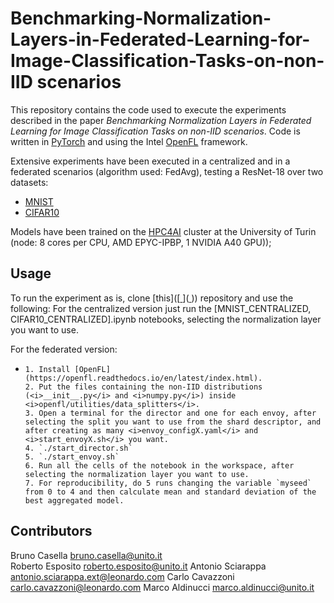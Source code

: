 # Benchmarking-Normalization-Layers-in-Federated-Learning-for-Image-Classification-Tasks-on-non-IID scenarios
This repository contains the code used to execute the experiments described in the paper <i>Benchmarking Normalization Layers in Federated Learning for Image Classification Tasks on non-IID scenarios</i>. Code is written in [PyTorch](https://pytorch.org/) and using the Intel [OpenFL](https://openfl.readthedocs.io/en/latest/index.html) framework.

Extensive experiments have been executed in a centralized and in a federated scenarios (algorithm used: FedAvg), testing a ResNet-18 over two datasets:
- [MNIST](http://yann.lecun.com/exdb/mnist/) 
- [CIFAR10](https://www.cs.toronto.edu/~kriz/cifar.html)

Models have been trained on the [HPC4AI](https://hpc4ai.unito.it/documentation/) cluster at the University of Turin (node: 8 cores per CPU, AMD EPYC-IPBP, 1 NVIDIA A40 GPU));

## Usage

To run the experiment as is, clone [this]([[
](https://github.com/CasellaJr/Benchmarking-Normalization-Layers-in-Federated-Learning-for-Image-Classification-Tasks-on-non-IID)]([
](https://github.com/CasellaJr/Benchmarking-Normalization-Layers-in-Federated-Learning-for-Image-Classification-Tasks-on-non-IID))) repository and use the following:
For the centralized version just run the [MNIST_CENTRALIZED, CIFAR10_CENTRALIZED].ipynb notebooks, selecting the normalization layer you want to use.

For the federated version:
- ```
  1. Install [OpenFL](https://openfl.readthedocs.io/en/latest/index.html).
  2. Put the files containing the non-IID distributions (<i>__init__.py</i> and <i>numpy.py</i>) inside <i>openfl/utilities/data_splitters</i>.
  3. Open a terminal for the director and one for each envoy, after selecting the split you want to use from the shard descriptor, and after creating as many <i>envoy_configX.yaml</i> and <i>start_envoyX.sh</i> you want.
  4. `./start_director.sh`
  5. `./start_envoy.sh`
  6. Run all the cells of the notebook in the workspace, after selecting the normalization layer you want to use.
  7. For reproducibility, do 5 runs changing the variable `myseed` from 0 to 4 and then calculate mean and standard deviation of the best aggregated model.
  ```


## Contributors

Bruno Casella <bruno.casella@unito.it>  
Roberto Esposito <roberto.esposito@unito.it>
Antonio Sciarappa <antonio.sciarappa.ext@leonardo.com>
Carlo Cavazzoni <carlo.cavazzoni@leonardo.com>
Marco Aldinucci <marco.aldinucci@unito.it>  

